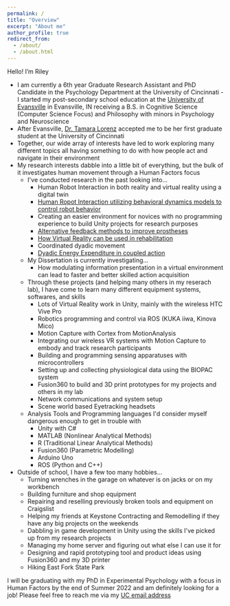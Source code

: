 ```yaml
---
permalink: /
title: "Overview"
excerpt: "About me"
author_profile: true
redirect_from: 
  - /about/
  - /about.html
---
```


Hello! I’m Riley
- I am currently a 6th year Graduate Research Assistant and PhD Candidate in the Psychology Department at the University of Cincinnati
-I started my post-secondary school education at the [University of Evansville](evansville.edu) in Evansville, IN receiving a B.S. in Cognitive Science (Computer Science Focus) and Philosophy with minors in Psychology and Neuroscience
- After Evansville, [Dr. Tamara Lorenz](https://researchdirectory.uc.edu/p/lorenztr) accepted me to be her first graduate student at the University of Cincinnati
- Together, our wide array of interests have led to work exploring many different topics all having something to do with how people act and navigate in their environment
- My research interests dabble into a little bit of everything, but the bulk of it investigates human movement through a Human Factors focus
  - I've conducted research in the past looking into...
    - Human Robot Interaction in both reality and virtual reality using a digital twin
    - [Human Ropot Interaction utilizing behavioral dynamics models to control robot behavior](https://doi.org/10.1145/3173386.3177022)
    - Creating an easier environment for novices with no programming experience to build Unity projects for research purposes
    - [Alternative feedback methods to improve prostheses](https://www.frontiersin.org/articles/10.3389/fnbot.2021.662397/full)
    - [How Virtual Reality can be used in rehabilitation](https://apta.confex.com/apta/csm2022/meetingapp.cgi/Paper/32278)
    - Coordinated dyadic movement
    - [Dyadic Energy Expenditure in coupled action](https://etd.ohiolink.edu/apexprod/rws_olink/r/1501/10?clear=10&p10_accession_num=ucin157106195472375)
  - My Dissertation is currently investigating...
    - How modulating information presentation in a virtual environment can lead to faster and better skilled action acquisition
  - Through these projects (and helping many others in my reserach lab), I have come to learn many different equipment systems, softwares, and skills
    - Lots of Virtual Reality work in Unity, mainly with the wireless HTC Vive Pro
    - Robotics programming and control via ROS (KUKA iiwa, Kinova Mico)
    - Motion Capture with Cortex from MotionAnalysis
    - Integrating our wireless VR systems with Motion Capture to embody and track research participants
    - Building and programming sensing apparatuses with microcontrollers 
    - Setting up and collecting physiological data using the BIOPAC system
    - Fusion360 to build and 3D print prototypes for my projects and others in my lab
    - Network communications and system setup
    - Scene world based Eyetracking headsets
  - Analysis Tools and Programming languages I'd consider myself dangerous enough to get in trouble with
    - Unity with C#
    - MATLAB (Nonlinear Analytical Methods)
    - R (Traditional Linear Analytical Methods)
    - Fusion360 (Parametric Modelling)
    - Arduino Uno
    - ROS (Python and C++)
- Outside of school, I have a few too many hobbies...
  - Turning wrenches in the garage on whatever is on jacks or on my workbench
  - Building furniture and shop equipment
  - Repairing and reselling previously broken tools and equipment on Craigslist
  - Helping my friends at Keystone Contracting and Remodelling if they have any big projects on the weekends
  - Dabbling in game development in Unity using the skills I've picked up from my research projects
  - Managing my home server and figuring out what else I can use it for
  - Designing and rapid prototyping tool and product ideas using Fusion360 and my 3D printer
  - Hiking East Fork State Park

I will be graduating with my PhD in Experimental Psychology with a focus in Human Factors by the end of Summer 2022 and am definitely looking for a job!
Please feel free to reach me via my [UC email address](mayrry@mail.uc.edu)
